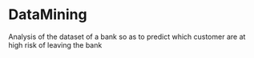 # DataMining
Analysis of the dataset of a bank
so as to predict which customer are at high risk of leaving the bank
